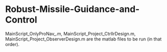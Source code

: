 # Robust-Missile-Guidance-and-Control
MainScript_OnlyProNav_.m, MainScript_Project_CtrllrDesign.m, MainScript_Project_ObserverDesign.m are the matlab files to be run (in that order).
